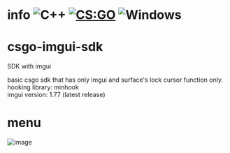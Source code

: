 # info ![C++](https://img.shields.io/badge/language-C%2B%2B-%23f34b7d.svg) [![CS:GO](https://img.shields.io/badge/game-CS%3AGO-yellow.svg)](https://store.steampowered.com/app/730/CounterStrike_Global_Offensive/) ![Windows](https://img.shields.io/badge/platform-Windows-0078d7.svg)
# csgo-imgui-sdk
SDK with imgui

basic csgo sdk that has only imgui and surface's lock cursor function only.
<br/>hooking library: minhook
<br/>imgui version: 1.77 (latest release)

# menu
![image](https://i.imgur.com/JLXJE2j.png)
